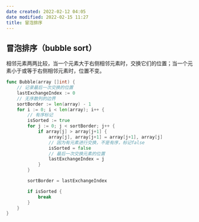 ```yaml
---
date created: 2022-02-12 04:05
date modified: 2022-02-15 11:27
title: 冒泡排序
---
```

## 冒泡排序（bubble sort）
相邻元素两两比较，当一个元素大于右侧相邻元素时，交换它们的位置；当一个元素小于或等于右侧相邻元素时，位置不变。

```go
func Bubble(array []int) {
	// 记录最后一次交换的位置
	lastExchangeIndex := 0
	// 无序数列的边界
	sortBorder := len(array) - 1
	for i := 0; i < len(array); i++ {
		// 有序标记
		isSorted := true
		for j := 0; j < sortBorder; j++ {
			if array[j] > array[j+1] {
				array[j], array[j+1] = array[j+1], array[j]
				// 因为有元素进行交换，不是有序，标记false
				isSorted = false
				// 最后一次交换元素的位置
				lastExchangeIndex = j
			}
		}

		sortBorder = lastExchangeIndex

		if isSorted {
			break
		}
	}
}
```
